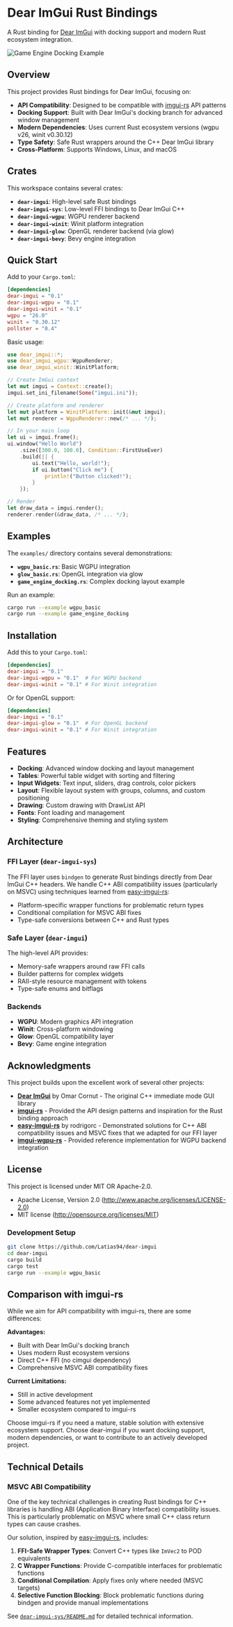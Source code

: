# Dear ImGui Rust Bindings

A Rust binding for [Dear ImGui](https://github.com/ocornut/imgui) with docking support and modern Rust ecosystem integration.

![Game Engine Docking Example](screenshots/game-engine-docking.png)

## Overview

This project provides Rust bindings for Dear ImGui, focusing on:

- **API Compatibility**: Designed to be compatible with [imgui-rs](https://github.com/imgui-rs/imgui-rs) API patterns
- **Docking Support**: Built with Dear ImGui's docking branch for advanced window management
- **Modern Dependencies**: Uses current Rust ecosystem versions (wgpu v26, winit v0.30.12)
- **Type Safety**: Safe Rust wrappers around the C++ Dear ImGui library
- **Cross-Platform**: Supports Windows, Linux, and macOS

## Crates

This workspace contains several crates:

- **`dear-imgui`**: High-level safe Rust bindings
- **`dear-imgui-sys`**: Low-level FFI bindings to Dear ImGui C++
- **`dear-imgui-wgpu`**: WGPU renderer backend
- **`dear-imgui-winit`**: Winit platform integration
- **`dear-imgui-glow`**: OpenGL renderer backend (via glow)
- **`dear-imgui-bevy`**: Bevy engine integration

## Quick Start

Add to your `Cargo.toml`:

```toml
[dependencies]
dear-imgui = "0.1"
dear-imgui-wgpu = "0.1"
dear-imgui-winit = "0.1"
wgpu = "26.0"
winit = "0.30.12"
pollster = "0.4"
```

Basic usage:

```rust
use dear_imgui::*;
use dear_imgui_wgpu::WgpuRenderer;
use dear_imgui_winit::WinitPlatform;

// Create ImGui context
let mut imgui = Context::create();
imgui.set_ini_filename(Some("imgui.ini"));

// Create platform and renderer
let mut platform = WinitPlatform::init(&mut imgui);
let mut renderer = WgpuRenderer::new(/* ... */);

// In your main loop
let ui = imgui.frame();
ui.window("Hello World")
    .size([300.0, 100.0], Condition::FirstUseEver)
    .build(|| {
        ui.text("Hello, world!");
        if ui.button("Click me") {
            println!("Button clicked!");
        }
    });

// Render
let draw_data = imgui.render();
renderer.render(&draw_data, /* ... */);
```

## Examples

The `examples/` directory contains several demonstrations:

- **`wgpu_basic.rs`**: Basic WGPU integration
- **`glow_basic.rs`**: OpenGL integration via glow
- **`game_engine_docking.rs`**: Complex docking layout example

Run an example:

```bash
cargo run --example wgpu_basic
cargo run --example game_engine_docking
```

## Installation

Add this to your `Cargo.toml`:

```toml
[dependencies]
dear-imgui = "0.1"
dear-imgui-wgpu = "0.1"  # For WGPU backend
dear-imgui-winit = "0.1" # For Winit integration
```

Or for OpenGL support:

```toml
[dependencies]
dear-imgui = "0.1"
dear-imgui-glow = "0.1"  # For OpenGL backend
dear-imgui-winit = "0.1" # For Winit integration
```

## Features

- **Docking**: Advanced window docking and layout management
- **Tables**: Powerful table widget with sorting and filtering
- **Input Widgets**: Text input, sliders, drag controls, color pickers
- **Layout**: Flexible layout system with groups, columns, and custom positioning
- **Drawing**: Custom drawing with DrawList API
- **Fonts**: Font loading and management
- **Styling**: Comprehensive theming and styling system

## Architecture

### FFI Layer (`dear-imgui-sys`)

The FFI layer uses `bindgen` to generate Rust bindings directly from Dear ImGui C++ headers. We handle C++ ABI compatibility issues (particularly on MSVC) using techniques learned from [easy-imgui-rs](https://github.com/rodrigorc/easy-imgui-rs/):

- Platform-specific wrapper functions for problematic return types
- Conditional compilation for MSVC ABI fixes
- Type-safe conversions between C++ and Rust types

### Safe Layer (`dear-imgui`)

The high-level API provides:

- Memory-safe wrappers around raw FFI calls
- Builder patterns for complex widgets
- RAII-style resource management with tokens
- Type-safe enums and bitflags

### Backends

- **WGPU**: Modern graphics API integration
- **Winit**: Cross-platform windowing
- **Glow**: OpenGL compatibility layer
- **Bevy**: Game engine integration

## Acknowledgments

This project builds upon the excellent work of several other projects:

- **[Dear ImGui](https://github.com/ocornut/imgui)** by Omar Cornut - The original C++ immediate mode GUI library
- **[imgui-rs](https://github.com/imgui-rs/imgui-rs)** - Provided the API design patterns and inspiration for the Rust binding approach
- **[easy-imgui-rs](https://github.com/rodrigorc/easy-imgui-rs/)** by rodrigorc - Demonstrated solutions for C++ ABI compatibility issues and MSVC fixes that we adapted for our FFI layer
- **[imgui-wgpu-rs](https://github.com/Yatekii/imgui-wgpu-rs/)** - Provided reference implementation for WGPU backend integration

## License

This project is licensed under MIT OR Apache-2.0.

- Apache License, Version 2.0 (<http://www.apache.org/licenses/LICENSE-2.0>)
- MIT license (<http://opensource.org/licenses/MIT>)

### Development Setup

```bash
git clone https://github.com/Latias94/dear-imgui
cd dear-imgui
cargo build
cargo test
cargo run --example wgpu_basic
```

## Comparison with imgui-rs

While we aim for API compatibility with imgui-rs, there are some differences:

**Advantages:**

- Built with Dear ImGui's docking branch
- Uses modern Rust ecosystem versions
- Direct C++ FFI (no cimgui dependency)
- Comprehensive MSVC ABI compatibility fixes

**Current Limitations:**

- Still in active development
- Some advanced features not yet implemented
- Smaller ecosystem compared to imgui-rs

Choose imgui-rs if you need a mature, stable solution with extensive ecosystem support. Choose dear-imgui if you want docking support, modern dependencies, or want to contribute to an actively developed project.

## Technical Details

### MSVC ABI Compatibility

One of the key technical challenges in creating Rust bindings for C++ libraries is handling ABI (Application Binary Interface) compatibility issues. This is particularly problematic on MSVC where small C++ class return types can cause crashes.

Our solution, inspired by [easy-imgui-rs](https://github.com/rodrigorc/easy-imgui-rs/), includes:

1. **FFI-Safe Wrapper Types**: Convert C++ types like `ImVec2` to POD equivalents
2. **C Wrapper Functions**: Provide C-compatible interfaces for problematic functions
3. **Conditional Compilation**: Apply fixes only where needed (MSVC targets)
4. **Selective Function Blocking**: Block problematic functions during bindgen and provide manual implementations

See [`dear-imgui-sys/README.md`](dear-imgui-sys/README.md) for detailed technical information.
